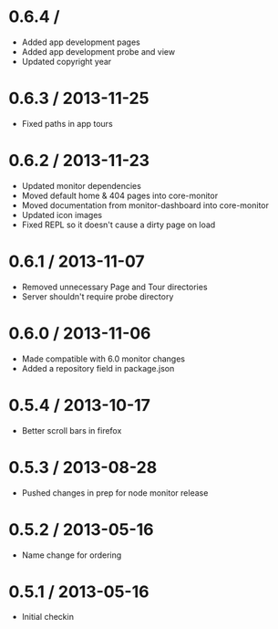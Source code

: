 0.6.4 / 
==================

  * Added app development pages
  * Added app development probe and view
  * Updated copyright year

0.6.3 / 2013-11-25
==================

  * Fixed paths in app tours

0.6.2 / 2013-11-23
==================

  * Updated monitor dependencies
  * Moved default home & 404 pages into core-monitor
  * Moved documentation from monitor-dashboard into core-monitor
  * Updated icon images
  * Fixed REPL so it doesn't cause a dirty page on load

0.6.1 / 2013-11-07
==================

  * Removed unnecessary Page and Tour directories
  * Server shouldn't require probe directory

0.6.0 / 2013-11-06
==================

  * Made compatible with 6.0 monitor changes
  * Added a repository field in package.json

0.5.4 / 2013-10-17
==================

  * Better scroll bars in firefox

0.5.3 / 2013-08-28
==================

  * Pushed changes in prep for node monitor release

0.5.2 / 2013-05-16
==================

  * Name change for ordering

0.5.1 / 2013-05-16
==================

  * Initial checkin
